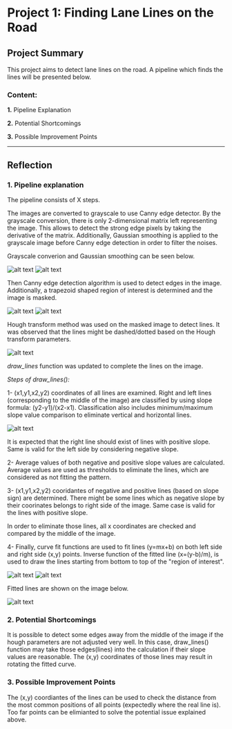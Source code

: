# **Project 1: Finding Lane Lines on the Road** 

## **Project Summary**

This project aims to detect lane lines on the road. A pipeline which finds the lines will be presented below.

### **Content:**

**1.** Pipeline Explanation

**2.** Potential Shortcomings

**3.** Possible Improvement Points

[//]: # (Image References)

[image1]: ./examples/Initial_image.png "Image"
[image2]: ./examples/Grayscale_image.png "Grayscale"
[image3]: ./examples/masked_edges.png "Canny"
[image4]: ./examples/region_interest.png "Region"
[image5]: ./examples/hough_image.png "hough1"
[image6]: ./examples/all_lines.png "lines"
[image7]: ./examples/curve_fit.png "curve"
[image8]: ./examples/curve_fitEnd.png "curvefit"
[image9]: ./examples/result_image.png "result"
---

## **Reflection**

### **1. Pipeline explanation**

The pipeline consists of X steps. 

The images are converted to grayscale to use Canny edge detector. By the grayscale conversion, there is only 2-dimensional matrix left representing the image. This allows to detect the strong edge pixels by taking the derivative of the matrix. Additionally, Gaussian smoothing is applied to the grayscale image before Canny edge detection in order to filter the noises.

Grayscale converion and Gaussian smoothing can be seen below.

![alt text][image1] ![alt text][image2]

Then Canny edge detection algorithm is used to detect edges in the image. Additionally, a trapezoid shaped region of interest is determined and the image is masked.

![alt text][image3] ![alt text][image4]

Hough transform method was used on the masked image to detect lines. It was observed that the lines might be dashed/dotted based on the Hough transform parameters.

![alt text][image5]

*draw_lines* function was updated to complete the lines on the image. 

*Steps of draw_lines():*

1- (x1,y1,x2,y2) coordinates of all lines are examined. Right and left lines (corresponding to the middle of the image) are classified by using slope formula: (y2-y1)/(x2-x1). Classification also includes minimum/maximum slope value comparison to eliminate vertical and horizontal lines.

![alt text][image6]

It is expected that the right line should exist of lines with positive slope. Same is valid for the left side by considering negative slope.

2- Average values of both negative and positive slope values are calculated. Average values are used as thresholds to eliminate the lines, which are considered as not fitting the pattern.

3- (x1,y1,x2,y2) cooridantes of negative and positive lines  (based on slope sign) are determined. There might be some lines which as negative slope by their coorinates belongs to right side of the image. Same case is valid for the lines with positive slope.

In order to eliminate those lines, all x coordinates are checked and compared by the middle of the image.

4- Finally, curve fit functions are used to fit lines (y=mx+b) on both left side and right side (x,y) points. Inverse function of the fitted line (x=(y-b)/m), is used to draw the lines starting from bottom to top of the "region of interest".

![alt text][image7] ![alt text][image8]

Fitted lines are shown on the image below.

![alt text][image9]

### 2. Potential Shortcomings

It is possible to detect some edges away from the middle of the image if the hough parameters are not adjusted very well. In this case, draw_lines() function may take those edges(lines) into the calculation if their slope values are reasonable. The (x,y) coordinates of those lines may result in rotating the fitted curve. 

### 3. Possible Improvement Points

The (x,y) coordiantes of the lines can be used to check the distance from the most common positions of all points (expectedly where the real line is). Too far points can be elimianted to solve the potential issue explained above.
